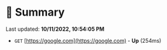 # 📖 Summary
Last updated: **10/11/2022, 10:54:05 PM**

- `GET` [https://google.com](https://google.com) - **Up** (254ms)
